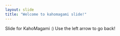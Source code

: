 ```yaml
---
layout: slide
title: "Welcome to kahomagami slide!"
---
```

Slide for KahoMagami :)
Use the left arrow to go back!
